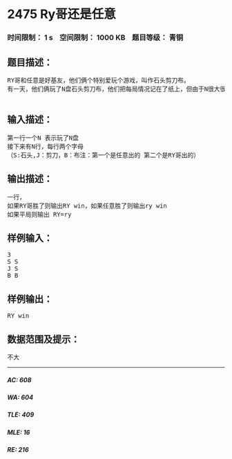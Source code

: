 # 2475 Ry哥还是任意   
### 时间限制： 1 s&nbsp;&nbsp;&nbsp;&nbsp;空间限制： 1000 KB&nbsp;&nbsp;&nbsp;&nbsp;题目等级： 青铜  
## 题目描述：  

<pre>
RY哥和任意是好基友，他们俩个特别爱玩个游戏，叫作石头剪刀布。
有一天，他们俩玩了N盘石头剪刀布，他们把每局情况记在了纸上，但由于N很大很大，所以RY哥不知道谁赢谁输了，然后他去问任意，任意灵机一动，便告诉RY哥你输了，RY哥不相信。你能告诉他们俩个到底谁赢了吗？
 
</pre>
  
  
## 输入描述：  

<pre>
第一行一个N 表示玩了N盘
接下来有N行，每行两个字母
（S:石头,J：剪刀，B：布注：第一个是任意出的 第二个是RY哥出的）
</pre>
  
  
## 输出描述：  

<pre>
一行，
如果RY哥胜了则输出RY win，如果任意胜了则输出ry win
如果平局则输出 RY=ry
</pre>
  
  
## 样例输入：  

<pre>
3
S S
J S
B B
</pre>
  
  
## 样例输出：  

<pre>
RY win
</pre>
  
  
## 数据范围及提示：  

<pre>
不大
</pre>
  
  
***  

##### AC: 608  
##### WA: 604  
##### TLE: 409  
##### MLE: 16  
##### RE: 216  
